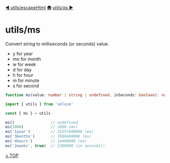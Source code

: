 [◀︎ utils/escapeHtml](../utils/escapeHtml.md)
[🛖](../index.md)
[utils/qs ▶](../utils/qs.md)

# utils/ms

Convert string to milliseconds (or seconds) value.

- y for year
- mo for month
- w for week
- d for day
- h for hour
- m for minute
- s for second

```ts
function ms(value: number | string | undefined, inSeconds: boolean): number
```

```js
import { utils } from 'veloze'

const { ms } = utils

ms()                // undefined
ms(1000)            // 1000 (ms)
ms('1year')         // 31557600000 (ms)
ms('3months')       // 7889400000 (ms)
ms('4hours')        // 14400000 (ms)
ms('2weeks', true)  // 1209600 (in seconds)!
```

[🔝 TOP](#top)
